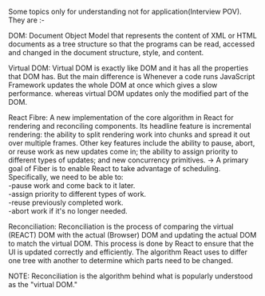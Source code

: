 Some topics only for understanding not for application(Interview POV). They are :-

DOM: Document Object Model that represents the content of XML or HTML documents as a tree structure so that the programs can be read, accessed and changed in the document structure, style, and content.

Virtual DOM: Virtual DOM is exactly like DOM and it has all the properties that DOM has. But the main difference is Whenever a code runs JavaScript Framework updates the whole DOM at once which gives a slow performance. whereas virtual DOM updates only the modified part of the DOM.

React Fibre: A new implementation of the core algorithm in React for rendering and reconciling components.
Its headline feature is incremental rendering: the ability to split rendering work into chunks and spread it out over multiple frames. Other key features include the ability to pause, abort, or reuse work as new updates come in; the ability to assign priority to different types of updates; and new concurrency primitives.
-> A primary goal of Fiber is to enable React to take advantage of scheduling. Specifically, we need to be able to:<br>
-pause work and come back to it later.<br>
-assign priority to different types of work.<br>
-reuse previously completed work.<br>
-abort work if it's no longer needed.<br>

Reconciliation: Reconciliation is the process of comparing the virtual (REACT) DOM with the actual (Browser) DOM and updating the actual DOM to match the virtual DOM. This process is done by React to ensure that the UI is updated correctly and efficiently. 
The algorithm React uses to differ one tree with another to determine which parts need to be changed.


NOTE: Reconciliation is the algorithm behind what is popularly understood as the "virtual DOM."

